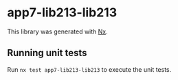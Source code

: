 # app7-lib213-lib213

This library was generated with [Nx](https://nx.dev).

## Running unit tests

Run `nx test app7-lib213-lib213` to execute the unit tests.
